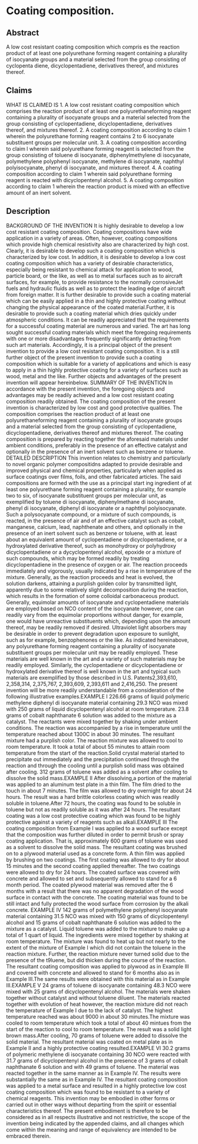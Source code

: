 # Coating composition.

## Abstract
A low cost resistant coating composition which compris es the reaction product of at least one polyurethane forming reagent containing a plurality of isocyanate groups and a material selected from the group consisting of cyclopenta diene, dicyclopentadiene, derivatives thereof, and mixtures thereof.

## Claims
WHAT IS CLAIMED IS 1. A low cost resistant coating composition which comprises the reaction product of at least one polyurethaneforming reagent containing a plurality of isocyanate groups and a material selected from the group consisting of cyclopentadiene, dicyclopentadiene, derivatives thereof, and mixtures thereof. 2. A coating composition according to claim 1 wherein the polyurethane forming reagent contains 2 to 6 isocyanate substituent groups per molecular unit. 3. A coating composition according to claim l wherein said polyurethane forming reagent is selected from the group consisting of toluene di isocyanate, diphenylmethylene di isocyanate, polymethylene polyphenyl isocyanate, methylene di isocyanate, naphthyl polyisocyanate, phenyl di isocyanate, and mixtures thereof. 4. A coating composition according to claim 1 wherein said polyurethane forming reagent is reacted with dicyclopentenyl alcohol. 5. A coating composition according to claim 1 wherein the reaction product is mixed with an effective amount of an inert solvent.

## Description
BACKGROUND OF THE INVENTION It is highly desirable to develop a low cost resistant coating composition. Coating compositions have wide application in a variety of areas. Often, however, coating compositions which provide high chemical resistivity also are characterized by high cost. Clearly, it is desirable to develop such a coating composition which is characterized by low cost. In addition, it is desirable to develop a low cost coating composition which has a variety of desirable characteristics, especially being resistant to chemical attack for application to wood, particle board, or the like, as well as to metal surfaces such as to aircraft surfaces, for example, to provide resistance to the normally corrosiveJet fuels and hydraulic fluids as well as to protect the leading edge of aircraft from foreign matter. It is further desirable to provide such a coating material which can be easily applied in a thin and highly protective coating without changing the physical appearance of the coated material.Further, it is desirable to provide such a coating material which dries quickly under atmospheric conditions. It can be readily appreciated that the requirements for a successful coating material are numerous and varied. The art has long sought successful coating materials which meet the foregoing requirements with one or more disadvantages frequently significantly detracting from such art materials. Accordingly, it is a principal object of the present invention to provide a low cost resistant coating composition. It is a still further object of the present invention to provide such a coating composition which is suitable for a variety of applications and which is easy to apply in a thin highly protective coating for a variety of surfaces such as wood, metal and the like. Further objects and advantages of the present invention will appear hereinbelow. SUMMARY OF THE INVENTION In accordance with the present invention, the foregoing objects and advantages may be readily achieved and a low cost resistant coating composition readily obtained. The coating composition of the present invention is characterized by low cost and good protective qualities. The composition comprises the reaction product of at least one polyurethaneforming reagent containing a plurality of isocyanate groups and a material selected from the group consisting of cyclopentadiene, dicyclopentadiene, derivatives thereof and mixtures thereof. The coating composition is prepared by reacting together the aforesaid materials under ambient conditions, preferably in the presence of an effective catalyst and optionally in the presence of an inert solvent such as benzene or toluene. DETAILED DESCRIPTION This invention relates to chemistry and particularly to novel organic polymer compositidns adapted to provide desirable and improved physical and chemical properties, particularly when applied as surface coatings over films, foils, and other fabricated articles. The said compositions are formed with the use as a principal start ing ingredient of at least one polyurethane forming reagent containing a plurality, for example two to six, of isocyanate substituent groups per molecular unit, as exemplified by toluene di isocyanate, diphenylmethane di isocyanate, phenyl di isocyanate, diphenyl di isocyanate or a naphthyl polyisocyanate. Such a polysocyanate compound, or a mixture of such compounds, is reacted, in the presence of air and of an effective catalyst such as cobalt, manganese, calcium, lead, naphthenate and others, and optionally in the presence of an inert solvent such as benzene or toluene, with at. least about an equivalent amount of cyclopentadiene or dicyclopentadiene, or a hydroxylated derivative thereof, such as monohydroxy or polyhydroxy dicyclopentadiene or a dycyclopentenyl alcohol, epoxide or a mixture of such compounds, which may be formed readily by treating dicyclopentadiene in the presence of oxygen or air. The reaction proceeds immediately and vigorously, usually indicated by a rise in temperature of the mixture. Generally, as the reaction proceeds and heat is evolved, the solution darkens, attaining a purplish golden color by transmitted light, apparently due to some relatively slight decomposition during the reaction, which results in the formation of some colloidal carbonaceous product. Generally, equimolar amounts of isocyanate and cyclopentadiene materials are employed based on NCO content of the isocyanate however, one can readily vary from the equimolar proportions without danger, for example, one would have unreactive substituents which, depending upon the amount thereof, may be readily removed if desired. Ultraviolet light absorbers may be desirable in order to prevent degradation upon exposure to sunlight, such as for example, benzophenones or the like. As indicated hereinabove, any polyurethane forming reagent containing a plurality of isocyanate substituent groups per molecular unit may be readily employed. These materials are well known in the art and a variety of such materials may be readily employed. Similarly, the cyclopentadiene or dicyclopentadiene or hydroxylated derivative thereof is well known in the art and typical such materials are exemplified by those described in U.S. Patents2,393,610, 2,358,314, 2,375,767, 2,393,609, 2,393,611 and 2,416,250. The present invention will be more readily understandable from a consideration of the following illustrative examples.EXAMPLE I 226.66 grams of liquid polymeric methylene diphenyl di isocyanate material containing 29.3 NCO was mixed with 250 grams of liquid dicyclopentenyl alcohol at room temperature. 23.8 grams of cobalt naphthanate 6 solution was added to the mixture as a catalyst. The reactants were mixed together by shaking under ambient conditions. The reaction was accompanied by a rise in temperature until the temperature reached about 1300C in about 30 minutes. The resultant mixture had a purplish color. The reaction mixture was allowed to cool to room temperature. It took a total of about 55 minutes to attain room temperature from the start of the reaction.Solid crystal material started to precipitate out immediately and the precipitation continued through the reaction and through the cooling until a purplish solid mass was obtained after cooling. 312 grams of toluene was added as a solvent after cooling to dissolve the solid mass.EXAMPLE II After dissolving,a portion of the material was applied to an aluminum test plate in a thin film. The film dried to the touch in about 7 minutes. The film was allowed to dry overnight for about 24 hours. The result was a hard brittle colorless coating which was readily soluble in toluene.After 72 hours, the coating was found to be soluble in toluene but not as readily soluble as it was after 24 hours. The resultant coating was a low cost protective coating which was found to be highly protective against a variety of reagents such as alkali.EXAMPLE III The coating composition from Example I was applied to a wood surface except that the composition was further diluted in order to permit brush or spray coating application. That is, approximately 600 grams of toluene was used as a solvent to dissolve the solid mass. The resultant coating was brushed on to a plywood material used as a concrete form. A thin film was applied by brushing on two coatings. The first coating was allowed to dry for about 15 minutes and the second coating applied thereafter. The two coatings were allowed to dry for 24 hours. The coated surface was covered with concrete and allowed to set and subsequently allowed to stand for a 6 month period. The coated plywood material was removed after the 6 months with a result that there was no apparent degradation of the wood surface in contact with the concrete. The coating material was found to be still intact and fully protected the wood surface from corrosion by the alkali concrete. EXAMPLE IV 142 grams of polymethylene polyphenyl isocyanate material containing 31.5 NCO was mixed with 150 grams of dicyclopentenyl alcohol and 15 grams of cobalt naphthanate 6 solution was added to the mixture as a catalyst. Liquid toluene was added to the mixture to make up a total of 1 quart of liquid. The ingredients were mixed together by shaking at room temperature. The mixture was found to heat up but not nearly to the extent of the mixture of Example I which did not contain the toluene in the reaction mixture. Further, the reaction mixture never turned solid due to the presence of the t9luene, but did thicken during the course of the reaction. The resultant coating composition was applied to plywood as in Example III and covered with concrete and allowed to stand for 6 months also as in Example III.The same results were obtained with this material as in Example III.EXAMPLE V 24 grams of toluene di isocyanate containing 48.3 NCO were mixed with 25 grams of dicyclopentenyl alcohol. The materials were shaken together without catalyst and without toluene diluent. The materials reacted together with evolution of heat however, the reaction mixture did not reach the temperature of Example I due to the lack of catalyst. The highest temperature reached was about 9000 in about 30 minutes.The mixture was cooled to room temperature which took a total of about 40 mintues from the start of the reaction to cool to room temperature. The result was a solid light brown mass.After cooling, 70 grams of toluene were added to dissolve the solid material. The resultant material was coated on metal plate as in Example II and a highly protective coating resulted.EXAMPLE VI 30.2 grams of polymeric methylene di isocyanate containing 30 NCO were reacted with 31.7 grams of dicyclopentenyl alcohol in the presence of 3 grams of cobalt naphthanate 6 solution and with 49 grams of toluene. The material was reacted together in the same manner as in Example IV. The results were substantially the same as in Example IV. The resultant coating composition was applied to a metal surface and resulted in a highly protective low cost coating composition which was found to be resistant to a variety of chemical reagents. This invention may be embodied in other forms or carried out in other ways without departing from the spirit or essential characteristics thereof. The present embodiment is therefore to be considered as in all respects illustrative and not restrictive, the scope of the invention being indicated by the appended claims, and all changes which come within the meaning and range of equivalency are intended to be embraced therein.